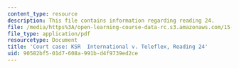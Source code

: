 ```yaml
---
content_type: resource
description: This file contains information regarding reading 24.
file: /media/https%3A/open-learning-course-data-rc.s3.amazonaws.com/15-628j-patents-copyrights-and-the-law-of-intellectual-property-spring-2013/90582bf501d7608a991bd4f9739ed2ce_MIT15_628JS13_read24.pdf
file_type: application/pdf
resourcetype: Document
title: 'Court case: KSR  International v. Teleflex, Reading 24'
uid: 90582bf5-01d7-608a-991b-d4f9739ed2ce
---
```

